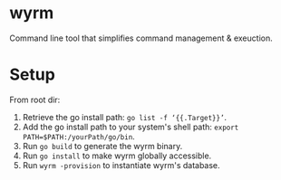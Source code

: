 # wyrm
Command line tool that simplifies command management &amp; exeuction.

# Setup
From root dir:
1. Retrieve the go install path: `go list -f ‘{{.Target}}’`.
2. Add the go install path to your system's shell path: `export PATH=$PATH:/yourPath/go/bin`.
3. Run `go build` to generate the wyrm binary.
4. Run `go install` to make wyrm globally accessible.
4. Run `wyrm -provision` to instantiate wyrm's database.
